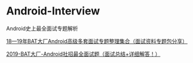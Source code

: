 # Android-Interview
Android史上最全面试专题解析

[18—19年BAT大厂Android高级多套面试专题整理集合（面试资料专题包分享）](https://github.com/Xiaxiao-1024/Android-Interview/blob/master/%E9%9D%A2%E8%AF%95/18%E2%80%9419%E5%B9%B4BAT%E5%A4%A7%E5%8E%82Android%E9%AB%98%E7%BA%A7%E5%A4%9A%E5%A5%97%E9%9D%A2%E8%AF%95%E4%B8%93%E9%A2%98%E6%95%B4%E7%90%86%E9%9B%86%E5%90%88%EF%BC%88%E9%9D%A2%E8%AF%95%E8%B5%84%E6%96%99%E4%B8%93%E9%A2%98%E5%8C%85%E5%88%86%E4%BA%AB%EF%BC%89.md)

[2019-BAT大厂-Android社招最全面试题（面试总结+详细解答！）](https://github.com/Xiaxiao-1024/Android-Interview/blob/master/%E9%9D%A2%E8%AF%95/2019-BAT%E5%A4%A7%E5%8E%82-Android%E7%A4%BE%E6%8B%9B%E6%9C%80%E5%85%A8%E9%9D%A2%E8%AF%95%E9%A2%98%EF%BC%88%E9%9D%A2%E8%AF%95%E6%80%BB%E7%BB%93%2B%E8%AF%A6%E7%BB%86%E8%A7%A3%E7%AD%94%EF%BC%81%EF%BC%89.md)

